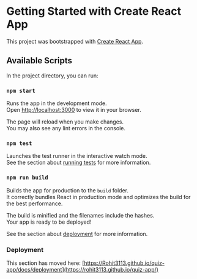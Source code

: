 # Getting Started with Create React App

This project was bootstrapped with [Create React App](https://github.com/Rohit3113/quiz-app).

## Available Scripts

In the project directory, you can run:

### `npm start`

Runs the app in the development mode.\
Open [http://localhost:3000](http://localhost:3000) to view it in your browser.

The page will reload when you make changes.\
You may also see any lint errors in the console.

### `npm test`

Launches the test runner in the interactive watch mode.\
See the section about [running tests](https://github.com/Rohit3113/quiz-app/blob/main/src/App.test.js) for more information.

### `npm run build`

Builds the app for production to the `build` folder.\
It correctly bundles React in production mode and optimizes the build for the best performance.

The build is minified and the filenames include the hashes.\
Your app is ready to be deployed!

See the section about [deployment](https://rohit3113.github.io/quiz-app/) for more information.








### Deployment

This section has moved here: [https://Rohit3113.github.io/quiz-app/docs/deployment](https://rohit3113.github.io/quiz-app/)

